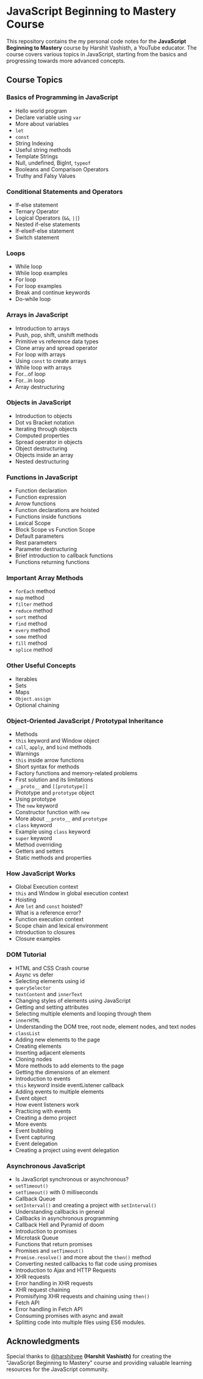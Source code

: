 
# JavaScript Beginning to Mastery Course

This repository contains the my personal code notes for the **JavaScript Beginning to Mastery** course by Harshit Vashisth, a YouTube educator. The course covers various topics in JavaScript, starting from the basics and progressing towards more advanced concepts. 

## Course Topics

### Basics of Programming in JavaScript
- Hello world program
- Declare variable using `var`
- More about variables
- `let`
- `const`
- String Indexing
- Useful string methods
- Template Strings
- Null, undefined, BigInt, `typeof`
- Booleans and Comparison Operators
- Truthy and Falsy Values

### Conditional Statements and Operators
- If-else statement
- Ternary Operator
- Logical Operators (`&&`, `||`)
- Nested if-else statements
- If-elseif-else statement
- Switch statement

### Loops
- While loop
- While loop examples
- For loop
- For loop examples
- Break and continue keywords
- Do-while loop

### Arrays in JavaScript
- Introduction to arrays
- Push, pop, shift, unshift methods
- Primitive vs reference data types
- Clone array and spread operator
- For loop with arrays
- Using `const` to create arrays
- While loop with arrays
- For...of loop
- For...in loop
- Array destructuring

### Objects in JavaScript
- Introduction to objects
- Dot vs Bracket notation
- Iterating through objects
- Computed properties
- Spread operator in objects
- Object destructuring
- Objects inside an array
- Nested destructuring

### Functions in JavaScript
- Function declaration
- Function expression
- Arrow functions
- Function declarations are hoisted
- Functions inside functions
- Lexical Scope
- Block Scope vs Function Scope
- Default parameters
- Rest parameters
- Parameter destructuring
- Brief introduction to callback functions
- Functions returning functions

### Important Array Methods
- `forEach` method
- `map` method
- `filter` method
- `reduce` method
- `sort` method
- `find` method
- `every` method
- `some` method
- `fill` method
- `splice` method

### Other Useful Concepts
- Iterables
- Sets
- Maps
- `Object.assign`
- Optional chaining

### Object-Oriented JavaScript / Prototypal Inheritance
- Methods
- `this` keyword and Window object
- `call`, `apply`, and `bind` methods
- Warnings
- `this` inside arrow functions
- Short syntax for methods
- Factory functions and memory-related problems
- First solution and its limitations
- `__proto__` and `[[prototype]]`
- Prototype and `prototype` object
- Using prototype
- The `new` keyword
- Constructor function with `new`
- More about `__proto__` and `prototype`
- `class` keyword
- Example using `class` keyword
- `super` keyword
- Method overriding
- Getters and setters
- Static methods and properties

### How JavaScript Works
- Global Execution context
- `this` and Window in global execution context
- Hoisting
- Are `let` and `const` hoisted?
- What is a reference error?
- Function execution context
- Scope chain and lexical environment
- Introduction to closures
- Closure examples

### DOM Tutorial
- HTML and CSS Crash course
- Async vs defer
- Selecting elements using id
- `querySelector`
- `textContent` and `innerText`
- Changing styles of elements using JavaScript
- Getting and setting attributes
- Selecting multiple elements and looping through them
- `innerHTML`
- Understanding the DOM tree, root node, element nodes, and text nodes
- `classList`
- Adding new elements to the page
- Creating elements
- Inserting adjacent elements
- Cloning nodes
- More methods to add elements to the page
- Getting the dimensions of an element
- Introduction to events
- `this` keyword inside eventListener callback
- Adding events to multiple elements
- Event object
- How event listeners work
- Practicing with events
- Creating a demo project
- More events
- Event bubbling
- Event capturing
- Event delegation
- Creating a project using event delegation

### Asynchronous JavaScript
- Is JavaScript synchronous or asynchronous?
- `setTimeout()`
- `setTimeout()` with 0 milliseconds
- Callback Queue
- `setInterval()` and creating a project with `setInterval()`
- Understanding callbacks in general
- Callbacks in asynchronous programming
- Callback Hell and Pyramid of doom
- Introduction to promises
- Microtask Queue
- Functions that return promises
- Promises and `setTimeout()`
- `Promise.resolve()` and more about the `then()` method
- Converting nested callbacks to flat code using promises
- Introduction to Ajax and HTTP Requests
- XHR requests
- Error handling in XHR requests
- XHR request chaining
- Promisifying XHR requests and chaining using `then()`
- Fetch API
- Error handling in Fetch API
- Consuming promises with async and await
- Splitting code into multiple files using ES6 modules.



## Acknowledgments

Special thanks to [@harshitvee](https://github.com/harshitvee) **(Harshit Vashisth)** for creating the "JavaScript Beginning to Mastery" course and providing valuable learning resources for the JavaScript community.
